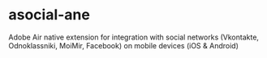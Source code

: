 # asocial-ane
Adobe Air native extension for integration with social networks (Vkontakte, Odnoklassniki, MoiMir, Facebook) on mobile devices (iOS &amp; Android)
